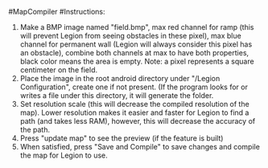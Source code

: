 #MapCompiler
    #Instructions:
 1. Make a BMP image named "field.bmp", max red channel for ramp (this will prevent Legion from seeing obstacles
 in these pixel), max blue channel for permanent wall (Legion will always consider this pixel has an
 obstacle), combine both channels at max to have both properties, black color means the area is empty.
 Note: a pixel represents a square centimeter on the field.
 2. Place the image in the root android directory under "/Legion Configuration", create one if not
 present. (If the program looks for or writes a file under this directory, it will generate the folder.
 3. Set resolution scale (this will decrease the compiled resolution of the map). Lower resolution
 makes it easier and faster for Legion to find a path (and takes less RAM), however,
 this will decrease the accuracy of the path.
 4. Press "update map" to see the preview (if the feature is built)
 5. When satisfied, press "Save and Compile" to save changes and compile the map for Legion to use.
